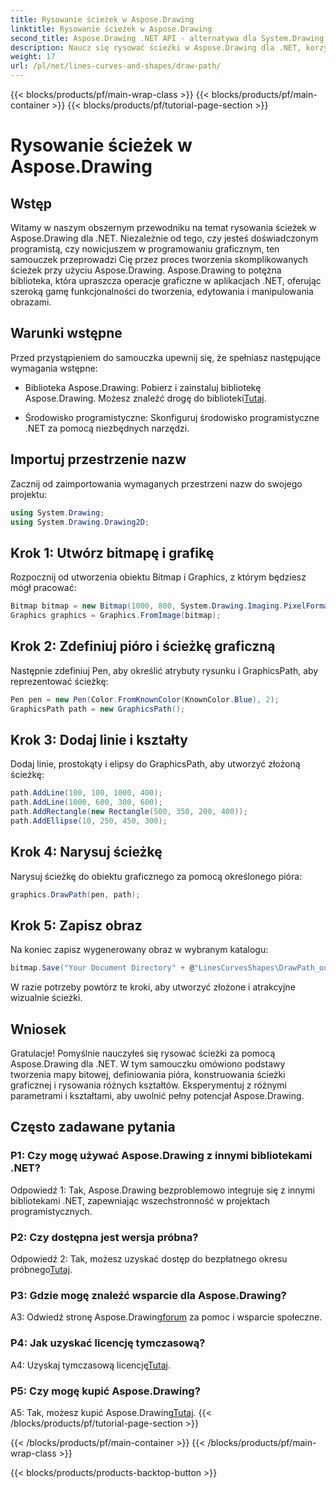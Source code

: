 ```yaml
---
title: Rysowanie ścieżek w Aspose.Drawing
linktitle: Rysowanie ścieżek w Aspose.Drawing
second_title: Aspose.Drawing .NET API - alternatywa dla System.Drawing.Common
description: Naucz się rysować ścieżki w Aspose.Drawing dla .NET, korzystając z tego przewodnika krok po kroku. Twórz oszałamiającą grafikę bez wysiłku.
weight: 17
url: /pl/net/lines-curves-and-shapes/draw-path/
---
```


{{< blocks/products/pf/main-wrap-class >}}
{{< blocks/products/pf/main-container >}}
{{< blocks/products/pf/tutorial-page-section >}}

# Rysowanie ścieżek w Aspose.Drawing

## Wstęp

Witamy w naszym obszernym przewodniku na temat rysowania ścieżek w Aspose.Drawing dla .NET. Niezależnie od tego, czy jesteś doświadczonym programistą, czy nowicjuszem w programowaniu graficznym, ten samouczek przeprowadzi Cię przez proces tworzenia skomplikowanych ścieżek przy użyciu Aspose.Drawing. Aspose.Drawing to potężna biblioteka, która upraszcza operacje graficzne w aplikacjach .NET, oferując szeroką gamę funkcjonalności do tworzenia, edytowania i manipulowania obrazami.

## Warunki wstępne

Przed przystąpieniem do samouczka upewnij się, że spełniasz następujące wymagania wstępne:

-  Biblioteka Aspose.Drawing: Pobierz i zainstaluj bibliotekę Aspose.Drawing. Możesz znaleźć drogę do biblioteki[Tutaj](https://releases.aspose.com/drawing/net/).

- Środowisko programistyczne: Skonfiguruj środowisko programistyczne .NET za pomocą niezbędnych narzędzi.

## Importuj przestrzenie nazw

Zacznij od zaimportowania wymaganych przestrzeni nazw do swojego projektu:

```csharp
using System.Drawing;
using System.Drawing.Drawing2D;
```

## Krok 1: Utwórz bitmapę i grafikę

Rozpocznij od utworzenia obiektu Bitmap i Graphics, z którym będziesz mógł pracować:

```csharp
Bitmap bitmap = new Bitmap(1000, 800, System.Drawing.Imaging.PixelFormat.Format32bppPArgb);
Graphics graphics = Graphics.FromImage(bitmap);
```

## Krok 2: Zdefiniuj pióro i ścieżkę graficzną

Następnie zdefiniuj Pen, aby określić atrybuty rysunku i GraphicsPath, aby reprezentować ścieżkę:

```csharp
Pen pen = new Pen(Color.FromKnownColor(KnownColor.Blue), 2);
GraphicsPath path = new GraphicsPath();
```

## Krok 3: Dodaj linie i kształty

Dodaj linie, prostokąty i elipsy do GraphicsPath, aby utworzyć złożoną ścieżkę:

```csharp
path.AddLine(100, 100, 1000, 400);
path.AddLine(1000, 600, 300, 600);
path.AddRectangle(new Rectangle(500, 350, 200, 400));
path.AddEllipse(10, 250, 450, 300);
```

## Krok 4: Narysuj ścieżkę

Narysuj ścieżkę do obiektu graficznego za pomocą określonego pióra:

```csharp
graphics.DrawPath(pen, path);
```

## Krok 5: Zapisz obraz

Na koniec zapisz wygenerowany obraz w wybranym katalogu:

```csharp
bitmap.Save("Your Document Directory" + @"LinesCurvesShapes\DrawPath_out.png");
```

W razie potrzeby powtórz te kroki, aby utworzyć złożone i atrakcyjne wizualnie ścieżki.

## Wniosek

Gratulacje! Pomyślnie nauczyłeś się rysować ścieżki za pomocą Aspose.Drawing dla .NET. W tym samouczku omówiono podstawy tworzenia mapy bitowej, definiowania pióra, konstruowania ścieżki graficznej i rysowania różnych kształtów. Eksperymentuj z różnymi parametrami i kształtami, aby uwolnić pełny potencjał Aspose.Drawing.

## Często zadawane pytania

### P1: Czy mogę używać Aspose.Drawing z innymi bibliotekami .NET?

Odpowiedź 1: Tak, Aspose.Drawing bezproblemowo integruje się z innymi bibliotekami .NET, zapewniając wszechstronność w projektach programistycznych.

### P2: Czy dostępna jest wersja próbna?

 Odpowiedź 2: Tak, możesz uzyskać dostęp do bezpłatnego okresu próbnego[Tutaj](https://releases.aspose.com/).

### P3: Gdzie mogę znaleźć wsparcie dla Aspose.Drawing?

 A3: Odwiedź stronę Aspose.Drawing[forum](https://forum.aspose.com/c/diagram/17) za pomoc i wsparcie społeczne.

### P4: Jak uzyskać licencję tymczasową?

 A4: Uzyskaj tymczasową licencję[Tutaj](https://purchase.aspose.com/temporary-license/).

### P5: Czy mogę kupić Aspose.Drawing?

 A5: Tak, możesz kupić Aspose.Drawing[Tutaj](https://purchase.aspose.com/buy).
{{< /blocks/products/pf/tutorial-page-section >}}

{{< /blocks/products/pf/main-container >}}
{{< /blocks/products/pf/main-wrap-class >}}

{{< blocks/products/products-backtop-button >}}

